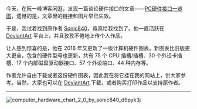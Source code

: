 今天，在阮一峰博客闲逛，发现一篇谈论硬件接口的文章——[PC硬件接口一览图](https://www.ruanyifeng.com/blog/2009/07/a_pictorial_guide_to_computer_hardware.html)，遗憾的是，文章里的链接和图片早已失效。

于是，我试着找到原作者 [Sonic840](https://www.deviantart.com/sonic840/about)，竟真给我找到了。他一直活跃在 [DeviantArt](https://www.deviantart.com/sonic840/about) 平台上，并且孜孜不倦地上传个人作品。

让人感到惊喜的是，他在 2016 年又更新了一版计算机硬件图表。新图表比旧版更大更全，包含的硬件型号也更新，共有 75 个 CPU 插槽/插槽、30 个外设卡插槽、17 个内部磁盘驱动器接口、57 个外设端口、44 种内存等。

作者允许自由下载或者这份硬件图表，因此我在将它挂在我的网站上，供大家参考。当然，大家也可以在 [DeviantArt](https://www.deviantart.com/sonic840/art/Computer-Hardware-Chart-2-0-587798335) 下载，或者购买打印作品以支持原作者。

---------------
![computer_hardware_chart_2_0_by_sonic840_d9pyk3j](https://raw.githubusercontent.com/coldowl/pic_blog/main/img/computer_hardware_chart_2_0_by_sonic840_d9pyk3j.png)

